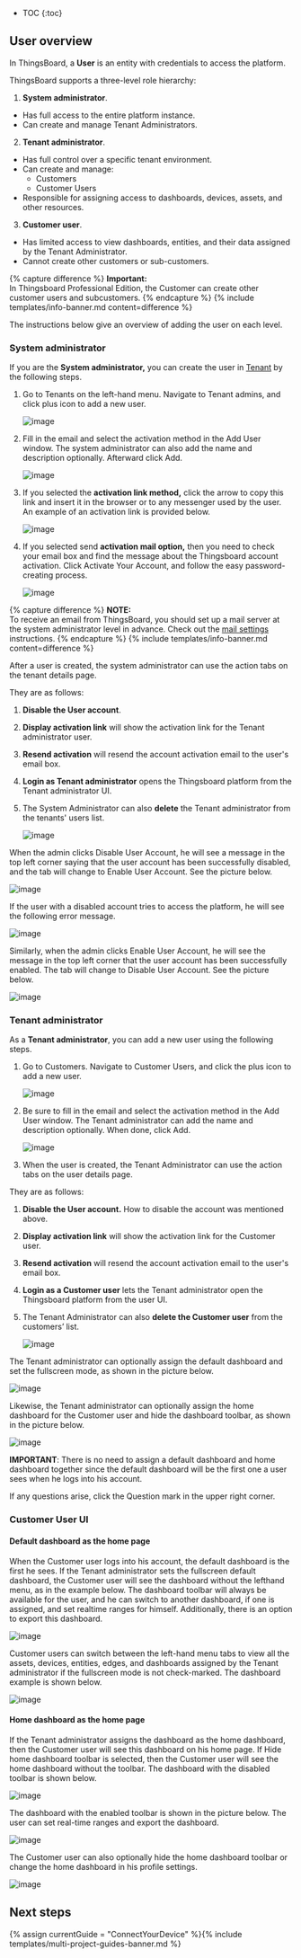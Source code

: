 
* TOC
{:toc}

## User overview

In ThingsBoard, a **User** is an entity with credentials to access the platform.

ThingsBoard supports a three-level role hierarchy:

1) **System administrator**. 
- Has full access to the entire platform instance.
- Can create and manage Tenant Administrators.

2) **Tenant administrator**.
- Has full control over a specific tenant environment.
- Can create and manage:
  - Customers
  - Customer Users
- Responsible for assigning access to dashboards, devices, assets, and other resources.

3) **Customer user**.
- Has limited access to view dashboards, entities, and their data assigned by the Tenant Administrator.
- Cannot create other customers or sub-customers.

{% capture difference %}
**Important:**
<br>
In Thingsboard Professional Edition, the Customer can create other customer users and subcustomers.
{% endcapture %}
{% include templates/info-banner.md content=difference %}

The instructions below give an overview of adding the user on each level.

### System administrator

If you are the **System administrator,** you can create the user in [Tenant](/docs/{{docsPrefix}}user-guide/ui/tenants) by the following steps.

1. Go to Tenants on the left-hand menu. Navigate to Tenant admins, and click plus icon to add a new user.

   ![image](https://img.thingsboard.io/user-guide/ui/users/ce/tenant-user-add.png)

2. Fill in the email and select the activation method in the Add User window. 
The system administrator can also add the name and description optionally. Afterward click Add.

   ![image](https://img.thingsboard.io/user-guide/ui/users/ce/user-add-window.png)

3. If you selected the **activation link method,** click the arrow to copy this link and insert it in the browser or to any messenger used by the user. An example of an activation link is provided below.

   ![image](https://img.thingsboard.io/user-guide/ui/users/ce/user-activation-link.png)

4. If you selected send **activation mail option,** then you need to check your email box and find the message about the Thingsboard account activation. 
Click Activate Your Account, and follow the easy password-creating process.

   ![image](https://img.thingsboard.io/user-guide/ui/users/ce/account-activation-email.png)

{% capture difference %}
**NOTE:**
<br>
To receive an email from ThingsBoard, you should set up a mail server at the system administrator level in advance.
Check out the [mail settings](/docs/{{docsPrefix}}user-guide/ui/mail-settings) instructions.
{% endcapture %}
{% include templates/info-banner.md content=difference %}


After a user is created, the system administrator can use the action tabs on the tenant details page.

They are as follows:

1) **Disable the User account**.

2) **Display activation link** will show the activation link for the Tenant administrator user.

3) **Resend activation** will resend the account activation email to the user's email box.

4) **Login as Tenant administrator** opens the Thingsboard platform from the Tenant administrator UI. 

5) The System Administrator can also **delete** the Tenant administrator from the tenants' users list.

   ![image](https://img.thingsboard.io/user-guide/ui/users/ce/user-tenant-tabs.png)

When the admin clicks Disable User Account, he will see a message in the top left corner saying that the user account has been successfully disabled, and the tab will change to Enable User Account. 
See the picture below.

   ![image](https://img.thingsboard.io/user-guide/ui/users/ce/user-account-disabled.png)

If the user with a disabled account tries to access the platform, he will see the following error message.

   ![image](https://img.thingsboard.io/user-guide/ui/users/ce/error-message.png)

Similarly, when the admin clicks Enable User Account, he will see the message in the top left corner that the user account has been successfully enabled. The tab will change to Disable User Account. See the picture below.

   ![image](https://img.thingsboard.io/user-guide/ui/users/ce/user-account-enabled.png)

### Tenant administrator

As a **Tenant administrator**, you can add a new user using the following steps.

1. Go to Customers. Navigate to Customer Users, and click the plus icon to add a new user. 

   ![image](https://img.thingsboard.io/user-guide/ui/users/ce/customer-user-add.png)

2. Be sure to fill in the email and select the activation method in the Add User window.
The Tenant administrator can add the name and description optionally. When done, click Add.

   ![image](https://img.thingsboard.io/user-guide/ui/users/ce/customer-user-add-window.png)

3. When the user is created, the Tenant Administrator can use the action tabs on the user details page. 

They are as follows:

1) **Disable the User account.** How to disable the account was mentioned above.  

2) **Display activation link** will show the activation link for the Customer user.

3) **Resend activation** will resend the account activation email to the user's email box. 

4) **Login as a Customer user** lets the Tenant administrator open the Thingsboard platform from the user UI. 

5) The Tenant Administrator can also **delete the Customer user** from the customers’ list.


   ![image](https://img.thingsboard.io/user-guide/ui/users/ce/customer-user-account-disable.png)

The Tenant administrator can optionally assign the default dashboard and set the fullscreen mode, as shown in the picture below.


   ![image](https://img.thingsboard.io/user-guide/ui/users/ce/default-dashboard-assigned.png)

Likewise, the Tenant administrator can optionally assign the home dashboard for the Customer user and hide the dashboard toolbar, as shown in the picture below.


   ![image](https://img.thingsboard.io/user-guide/ui/users/ce/home-dashboard-assigned.png) 

**IMPORTANT**: There is no need to assign a default dashboard and home dashboard together since the default dashboard will be the first one a user sees when he logs into his account.

If any questions arise, click the Question mark in the upper right corner.

### Customer User UI

#### Default dashboard as the home page

When the Customer user logs into his account, the default dashboard is the first he sees. If the Tenant administrator sets the fullscreen default dashboard, the Customer user will see the dashboard without the lefthand menu, as in the example below. 
The dashboard toolbar will always be available for the user, and he can switch to another dashboard, if one is assigned, and set realtime ranges for himself.
Additionally, there is an option to export this dashboard.

   ![image](https://img.thingsboard.io/user-guide/ui/users/ce/default-dashboard.png) 


Customer users can switch between the left-hand menu tabs to view all the assets, devices, entities, edges, and dashboards assigned by the Tenant administrator if the fullscreen mode is not check-marked.
The dashboard example is shown below.

   ![image](https://img.thingsboard.io/user-guide/ui/users/ce/default-dashboard-not-fullscreen-1.png) 


#### Home dashboard as the home page

If the Tenant administrator assigns the dashboard as the home dashboard, then the Customer user will see this dashboard on his home page.
If Hide home dashboard toolbar is selected, then the Customer user will see the home dashboard without the toolbar.
The dashboard with the disabled toolbar is shown below.

  ![image](https://img.thingsboard.io/user-guide/ui/users/ce/home-dashboard-no-toolbar.png)    

The dashboard with the enabled toolbar is shown in the picture below. The user can set real-time ranges and export the dashboard.


   ![image](https://img.thingsboard.io/user-guide/ui/users/ce/home-dashboard-toolbar.png)

The Customer user can also optionally hide the home dashboard toolbar or change the home dashboard in his profile settings.
   
   ![image](https://img.thingsboard.io/user-guide/ui/users/ce/profile-window.png)  

## Next steps

{% assign currentGuide = "ConnectYourDevice" %}{% include templates/multi-project-guides-banner.md %}